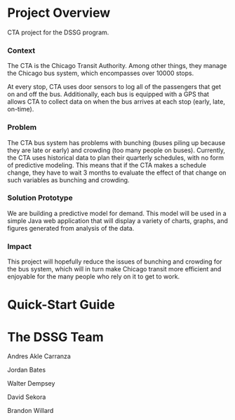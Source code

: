Project Overview
================

CTA project for the DSSG program.

<h3> Context </h3>
The CTA is the Chicago Transit Authority. Among other things, they manage the Chicago bus system, which encompasses over 10000 stops.

At every stop, CTA uses door sensors to log all of the passengers that get on and off the bus. Additionally, each bus is equipped with a GPS that allows CTA to collect data on when the bus arrives at each stop (early, late, on-time).
<h3> Problem </h3>
The CTA bus system has problems with bunching (buses piling up because they are late or early) and crowding (too many people on buses).
Currently, the CTA uses historical data to plan their quarterly schedules, with no form of predictive modeling. This means that if the CTA makes a schedule change, they have to wait 3 months to evaluate the effect of that change on such variables as bunching and crowding.
<h3> Solution Prototype </h3>
We are building a predictive model for demand. This model will be used in a simple Java web application that will display a variety of charts, graphs, and figures generated from analysis of the data.
<h3> Impact </h3>
This project will hopefully reduce the issues of bunching and crowding for the bus system, which will in turn make Chicago transit more efficient and enjoyable for the many people who rely on it to get to work.

<h1> Quick-Start Guide </h1>

<h1> The DSSG Team </h1>

Andres Akle Carranza

Jordan Bates

Walter Dempsey

David Sekora

Brandon Willard
